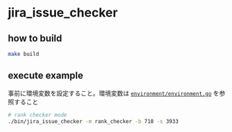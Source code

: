 # jira_issue_checker

## how to build

```bash
make build
```

## execute example

事前に環境変数を設定すること。環境変数は [`environment/environment.go`](https://github.com/t-ichii/jira_issue_checker/blob/f73dac3e2c0c8d49162637e2dea56ab3e70b9a4a/environment/environment.go#L10-L12) を参照すること

```bash
# rank checker mode
./bin/jira_issue_checker -m rank_checker -b 710 -s 3933
```
